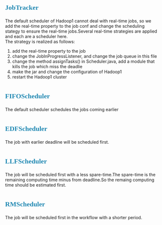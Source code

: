 <element style="margin:0em 0px 12px; padding:0px; font-family:Microsoft YaHei; font-size:22px; color:rgb(32,136,178); line-height:32px">JobTracker</element>
========

The default scheduler of Hadoop1 cannot deal with real-time jobs, so we add the real-time property to the job conf and change the scheduling stategy to ensure the real-time jobs.Several real-time strategies are applied and each are a scheduler here.  
The strategy is realized as follows:  
1. add the real-time property to the job
2. change the JobInProgressListener, and change the job queue in this file
3. change the method assignTasks() in Scheduler.java, add a module that kills the job which miss the deadlie
4. make the jar and change the configuration of Hadoop1
5. restart the Hadoop1 cluster



# <element style="margin:0em 0px 12px; padding:0px; font-family:Microsoft YaHei; font-size:22px; color:rgb(32,136,178); line-height:32px">FIFOScheduler</element>
The default scheduler schedules the jobs coming earlier
# <element style="margin:0em 0px 12px; padding:0px; font-family:Microsoft YaHei; font-size:22px; color:rgb(32,136,178); line-height:32px">EDFScheduler</element>
The job with earlier deadline will be scheduled first.
# <element style="margin:0em 0px 12px; padding:0px; font-family:Microsoft YaHei; font-size:22px; color:rgb(32,136,178); line-height:32px">LLFScheduler</element>
The job will be scheduled first with a less spare-time.The spare-time is the remaining computing time minus from deadline.So the remaing computing time should be estimated first.
# <element style="margin:0em 0px 12px; padding:0px; font-family:Microsoft YaHei; font-size:22px; color:rgb(32,136,178); line-height:32px">RMScheduler</element>
The job will be scheduled first in the workflow with a shorter period.